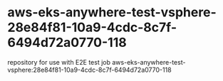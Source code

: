# aws-eks-anywhere-test-vsphere-28e84f81-10a9-4cdc-8c7f-6494d72a0770-118
repository for use with E2E test job aws-eks-anywhere-test-vsphere:28e84f81-10a9-4cdc-8c7f-6494d72a0770-118
